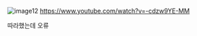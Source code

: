 ![image12](https://github.com/kotori9015/TIL/assets/143386436/cbbb36bf-4ecc-4960-b136-dc4261061138)
https://www.youtube.com/watch?v=-cdzw9YE-MM

따라했는데 오류
